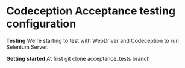 # Codeception Acceptance testing configuration #

**Testing**
We're starting to test with WebDriver and Codeception to run Selenium Server.

**Getting started**
At first
git clone acceptance_tests branch

